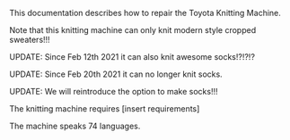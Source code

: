 This documentation describes how to repair the Toyota Knitting Machine. 

Note that this knitting machine can only knit modern style cropped sweaters!!!

UPDATE: Since Feb 12th 2021 it can also knit awesome socks!?!?!?

UPDATE: Since Feb 20th 2021 it can no longer knit socks.

UPDATE: We will reintroduce the option to make socks!!!

The knitting machine requires [insert requirements]

The machine speaks 74 languages.